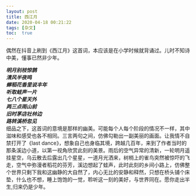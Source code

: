```yaml
---
layout: post
title: 西江月
date: 2020-04-18 00:21:22
tags: [杂文]
toc:  true
---
```


偶然在抖音上刷到《西江月》这首词，本应该是在小学时候就背诵过。儿时不知诗中美，懂事已然非少年。  
  
***明月别枝惊鹊  
清风半夜鸣  
蝉稻花香里说丰年  
听取蛙声一片  
七八个星天外  
两三点雨山前  
旧时茅店社林边  
路转溪桥忽见***  
细品之下，这首词的意境是那样的幽美。可能每个人每个阶段的情况不一样，其中滋味和感受也各不相同。三言两句之间，仿佛勾勒出一副美丽的画面。让我情不自禁打开了《last dance》，想象自己也身临其境，跨越几百年，来到了作者当时的那条溪边小道，以第一视角欣赏此刻的美景。雨后的空气异常的清新，一轮明月遥挂星空，乌云散去后露出几个星星，一道月光洒来，树梢上的雀鸟突然被惊吓的飞走，空气中弥漫者稻花的芬芳，溪边想起了蛙声，此时此刻的乡间小路上，仿佛整个世界只剩下我和这幽静的大自然了，内心无比的安静和释然，只想在桥头铺个床垫，什么也不想，睡上饱饱的一觉，聆听这一刻的美好，与世界同在。愿你走出半生,归来仍是少年。
